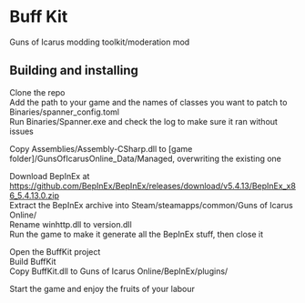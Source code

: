 # Buff Kit
Guns of Icarus modding toolkit/moderation mod

## Building and installing
Clone the repo  
Add the path to your game and the names of classes you want to patch to Binaries/spanner_config.toml  
Run Binaries/Spanner.exe and check the log to make sure it ran without issues 

Copy Assemblies/Assembly-CSharp.dll to [game folder]/GunsOfIcarusOnline_Data/Managed, overwriting the existing one

Download BepInEx at https://github.com/BepInEx/BepInEx/releases/download/v5.4.13/BepInEx_x86_5.4.13.0.zip  
Extract the BepInEx archive into Steam/steamapps/common/Guns of Icarus Online/  
Rename winhttp.dll to version.dll  
Run the game to make it generate all the BepInEx stuff, then close it

Open the BuffKit project  
Build BuffKit  
Copy BuffKit.dll to Guns of Icarus Online/BepInEx/plugins/

Start the game and enjoy the fruits of your labour
